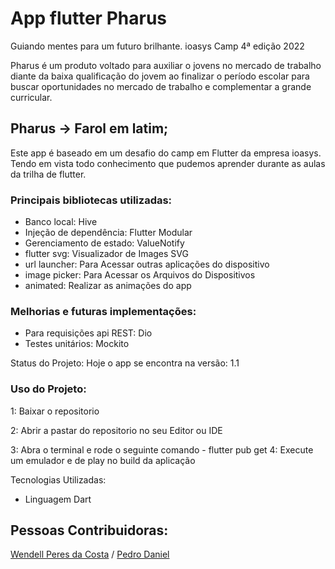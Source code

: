 # App flutter Pharus 
Guiando mentes para um futuro brilhante.
ioasys Camp 4ª edição 2022

Pharus é um produto voltado para auxiliar o jovens no mercado de trabalho
diante da baixa qualificação do jovem ao finalizar o período escolar para
buscar oportunidades no mercado de trabalho e complementar a grande curricular.

## Pharus -> Farol em latim;

Este app é baseado em um desafio do camp em Flutter da empresa ioasys. 
Tendo em vista todo conhecimento que pudemos aprender durante as aulas da trilha de flutter.


### Principais bibliotecas utilizadas:
- Banco local: Hive
- Injeção de dependência: Flutter Modular
- Gerenciamento de estado: ValueNotify
- flutter svg: Visualizador de Images SVG
- url launcher: Para Acessar outras aplicações do dispositivo
- image picker: Para Acessar os Arquivos do Dispositivos
- animated: Realizar as animações do app

### Melhorias e futuras implementações:
- Para requisições api REST: Dio
- Testes unitários: Mockito

Status do Projeto: Hoje o app se encontra na versão: 1.1

### Uso do Projeto:
1: Baixar o repositorio

2: Abrir a pastar do repositorio no seu Editor ou IDE

3: Abra o terminal e rode o seguinte comando
    - flutter pub get
4: Execute um emulador e de play no build da aplicação

Tecnologias Utilizadas:
- Linguagem Dart

## Pessoas Contribuidoras:
[Wendell Peres da Costa](https://www.linkedin.com/in/wendell-peres-da-costa-973076147/) /
[Pedro Daniel](https://www.linkedin.com/in/pedro-daniel-camargos-soares/)



##